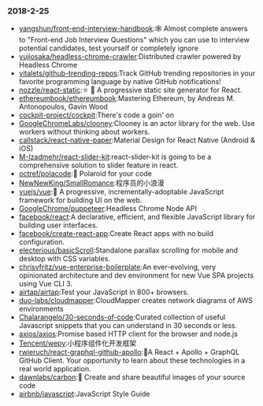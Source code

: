 ### 2018-2-25 
* [yangshun/front-end-interview-handbook](https://github.com//yangshun/front-end-interview-handbook):🕸 Almost complete answers to "Front-end Job Interview Questions" which you can use to interview potential candidates, test yourself or completely ignore 
* [yujiosaka/headless-chrome-crawler](https://github.com//yujiosaka/headless-chrome-crawler):Distributed crawler powered by Headless Chrome 
* [vitalets/github-trending-repos](https://github.com//vitalets/github-trending-repos):Track GitHub trending repositories in your favorite programming language by native GitHub notifications! 
* [nozzle/react-static](https://github.com//nozzle/react-static):⚛️ 🚀 A progressive static site generator for React. 
* [ethereumbook/ethereumbook](https://github.com//ethereumbook/ethereumbook):Mastering Ethereum, by Andreas M. Antonopoulos, Gavin Wood 
* [cockpit-project/cockpit](https://github.com//cockpit-project/cockpit):There's code a goin' on 
* [GoogleChromeLabs/clooney](https://github.com//GoogleChromeLabs/clooney):Clooney is an actor library for the web. Use workers without thinking about workers. 
* [callstack/react-native-paper](https://github.com//callstack/react-native-paper):Material Design for React Native (Android & iOS) 
* [M-Izadmehr/react-slider-kit](https://github.com//M-Izadmehr/react-slider-kit):react-slider-kit is going to be a comprehensive solution to slider feature in react. 
* [octref/polacode](https://github.com//octref/polacode):📸 Polaroid for your code 
* [NewNewKing/SmallRomance](https://github.com//NewNewKing/SmallRomance):程序员的小浪漫 
* [vuejs/vue](https://github.com//vuejs/vue):🖖 A progressive, incrementally-adoptable JavaScript framework for building UI on the web. 
* [GoogleChrome/puppeteer](https://github.com//GoogleChrome/puppeteer):Headless Chrome Node API 
* [facebook/react](https://github.com//facebook/react):A declarative, efficient, and flexible JavaScript library for building user interfaces. 
* [facebook/create-react-app](https://github.com//facebook/create-react-app):Create React apps with no build configuration. 
* [electerious/basicScroll](https://github.com//electerious/basicScroll):Standalone parallax scrolling for mobile and desktop with CSS variables. 
* [chrisvfritz/vue-enterprise-boilerplate](https://github.com//chrisvfritz/vue-enterprise-boilerplate):An ever-evolving, very opinionated architecture and dev environment for new Vue SPA projects using Vue CLI 3. 
* [airtap/airtap](https://github.com//airtap/airtap):Test your JavaScript in 800+ browsers. 
* [duo-labs/cloudmapper](https://github.com//duo-labs/cloudmapper):CloudMapper creates network diagrams of AWS environments 
* [Chalarangelo/30-seconds-of-code](https://github.com//Chalarangelo/30-seconds-of-code):Curated collection of useful Javascript snippets that you can understand in 30 seconds or less. 
* [axios/axios](https://github.com//axios/axios):Promise based HTTP client for the browser and node.js 
* [Tencent/wepy](https://github.com//Tencent/wepy):小程序组件化开发框架 
* [rwieruch/react-graphql-github-apollo](https://github.com//rwieruch/react-graphql-github-apollo):🚀A React + Apollo + GraphQL GitHub Client. Your opportunity to learn about these technologies in a real world application. 
* [dawnlabs/carbon](https://github.com//dawnlabs/carbon):🎨 Create and share beautiful images of your source code 
* [airbnb/javascript](https://github.com//airbnb/javascript):JavaScript Style Guide 
